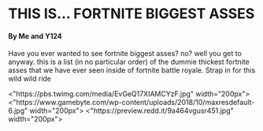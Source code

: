 <html>
    <body>
      <h1>THIS IS... FORTNITE BIGGEST ASSES</h1>
      <h4>By Me and Y124</h4>
      <p>
        Have you ever wanted to see fortnite biggest asses? no? well you get to anyway. this is a list (in no particular order) of the dummie thickest fortnite asses that we have ever seen inside of fortnite battle royale. Strap in for this wild wild ride
      </p>
        <"https://pbs.twimg.com/media/EvGeQ17XIAMCYzF.jpg" width="200px">
         <"https://www.gamebyte.com/wp-content/uploads/2018/10/maxresdefault-6.jpg" width="200px">
          <"https://preview.redd.it/9a464vgusr451.jpg" width="200px">
    </body>
</html>

